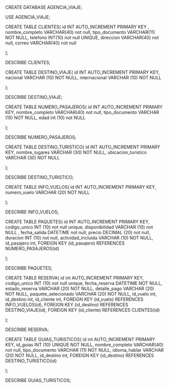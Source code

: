 CREATE DATABASE AGENCIA_VIAJE;

USE AGENCIA_VIAJE;

CREATE TABLE CLIENTES(
 id INT AUTO_INCREMENT PRIMARY KEY ,
 nombre_completo VARCHAR(40) not null,
 tipo_documento VARCHAR(11) NOT NULL,
 telefono INT(10) not null UNIQUE,
 direccion VARCHAR(40) not null,
 correo VARCHAR(40) not null
 
 );
 
DESCRIBE CLIENTES;
 
CREATE TABLE DESTINO_VIAJE(
 id INT AUTO_INCREMENT PRIMARY KEY,
 nacional VARCHAR (10) NOT NULL,
 internacional VARCHAR (10) NOT NULL

);


DESCRIBE DESTINO_VIAJE;
 

CREATE TABLE NUMERO_PASAJEROS(
 id INT AUTO_INCREMENT PRIMARY KEY,
 nombre_completo VARCHAR(40) not null,
 tipo_documento VARCHAR (15) NOT NULL,
 edad int (10) not NULL 
 
);
 
DESCRIBE NUMERO_PASAJEROS;


CREATE TABLE DESTINO_TURISTICO(
 id INT AUTO_INCREMENT PRIMARY KEY,
 nombre_lugares VARCHAR (30) NOT NULL,
 ubicacion_turistico VARCHAR (30) NOT NULL
 
);
 
DESCRIBE DESTINO_TURISTICO;

 
CREATE TABLE INFO_VUELOS(
 id INT AUTO_INCREMENT PRIMARY KEY,
 numero_vuelo VARCHAR (20) NOT NULL 

);

DESCRIBE INFO_VUELOS;

 
CREATE TABLE PAQUETES(
 id INT AUTO_INCREMENT PRIMARY KEY,
 codigo_unico INT (10) not null unique,
 disponibilidad VARCHAR (10) not NULL ,
 fecha_salida DATETIME	not null,
 precio DECIMAL (20) not null,
 duracion INT (10) not null,
 actividad_incluida VARCHAR (10) NOT NULL,
 id_pasajero int,
 FOREIGN KEY (id_pasajero) REFERENCES NUMERO_PASAJEROS(id)
 
 );
 
DESCRIBE PAQUETES;


CREATE TABLE RESERVA(
 id int AUTO_INCREMENT PRIMARY KEY,
 codigo_unico INT (10) not null unique,
 fecha_reserva DATETIME NOT NULL,
 estado_reserva VARCHAR (20) NOT NULL,
 detalle_pago VARCHAR (20) NOT NULL,
 paquete_selecionado VARCHAR (20) NOT NULL,
 id_vuelo int,
 id_destino int,
 id_cliente int,
 FOREIGN KEY (id_vuelo) REFERENCES INFO_VUELOS(id),
 FOREIGN KEY (id_destino) REFERENCES DESTINO_VIAJE(id),
 FOREIGN KEY (id_cliente) REFERENCES CLIENTES(id)
 
 );
 
DESCRIBE RESERVA;

CREATE TABLE GUIAS_TURISTICOS(
 id int AUTO_INCREMENT PRIMARY KEY,
 id_guias INT (10) UNIQUE NOT NULL,
 nombre_completo VARCHAR(40) not null,
 tipo_documento VARCHAR (11) NOT NULL,
 idioma_hablar VARCHAR (20) NOT NULL,
 id_destino int,
 FOREIGN KEY (id_destino) REFERENCES DESTINO_TURISTICO(id)

);
 
DESCRIBE GUIAS_TURISTICOS;

 
 
 
